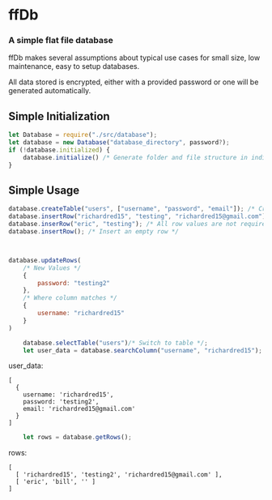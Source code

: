 # ffDb

### A simple flat file database

ffDb makes several assumptions about typical use cases for small size, low maintenance, easy to setup databases.

All data stored is encrypted, either with a provided password or one will be generated automatically.

## Simple Initialization

```javascript
let Database = require("./src/database");
let database = new Database("database_directory", password?);
if (!database.initialized) {
    database.initialize() /* Generate folder and file structure in indicated directory */;
}
```

## Simple Usage

```javascript
database.createTable("users", ["username", "password", "email"]); /* Create Table selects the created table for modification */
database.insertRow("richardred15", "testing", "richardred15@gmail.com");
database.inserRow("eric", "testing"); /* All row values are not required */
database.insertRow(); /* Insert an empty row */



database.updateRows(
    /* New Values */
    {
        password: "testing2"
    },
    /* Where column matches */
    {
        username: "richardred15"
    }
)

    database.selectTable("users")/* Switch to table */;
    let user_data = database.searchColumn("username", "richardred15");
```
user_data:
```
[
  {
    username: 'richardred15',
    password: 'testing2',
    email: 'richardred15@gmail.com'
  }
]
```

```javascript
    let rows = database.getRows();
```

rows:
```
[
  [ 'richardred15', 'testing2', 'richardred15@gmail.com' ],
  [ 'eric', 'bill', '' ]
]
```